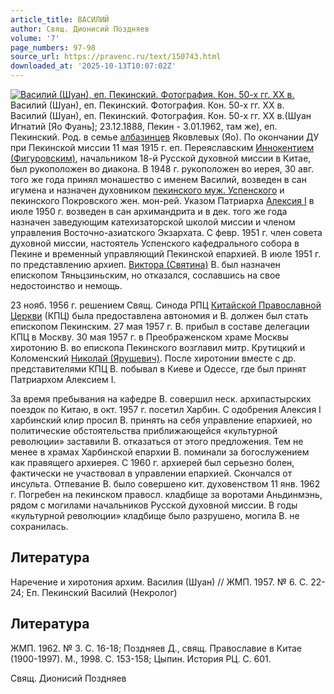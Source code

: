 ```yaml
---
article_title: ВАСИЛИЙ
author: Свящ. Дионисий Поздняев
volume: '7'
page_numbers: 97-98
source_url: https://pravenc.ru/text/150743.html
downloaded_at: '2025-10-13T10:07:02Z'
---
```


[![Василий (Шуан), еп. Пекинский. Фотография. Кон. 50-х гг. XX в.](https://pravenc.ru/data/134/458/1234/1i200.jpg "Кликните для увеличения картинки")](https://pravenc.ru/data/134/458/1234/1i400.jpg)Василий (Шуан), еп. Пекинский. Фотография. Кон. 50-х гг. XX в.  
Василий (Шуан), еп. Пекинский. Фотография. Кон. 50-х гг. XX в.(Шуан Игнатий [Яо Фуань]; 23.12.1888, Пекин - 3.01.1962, там же), еп. Пекинский. Род. в семье [албазинцев](https://pravenc.ru/text/Албазинцы.html) Яковлевых (Яо). По окончании ДУ при Пекинской миссии 11 мая 1915 г. еп. Переяславским [Иннокентием (Фигуровским)](<https://pravenc.ru/text/Иннокентием (Фигуровским).html>), начальником 18-й Русской духовной миссии в Китае, был рукоположен во диакона. В 1948 г. рукоположен во иерея, 30 авг. того же года принял монашество с именем Василий, возведен в сан игумена и назначен духовником [пекинского муж. Успенского](<https://pravenc.ru/text/пекинского муж  Успенского.html>) и пекинского Покровского жен. мон-рей. Указом Патриарха [Алексия I](<https://pravenc.ru/text/Алексий I.html>) в июле 1950 г. возведен в сан архимандрита и в дек. того же года назначен заведующим катехизаторской школой миссии и членом управления Восточно-азиатского Экзархата. С февр. 1951 г. член совета духовной миссии, настоятель Успенского кафедрального собора в Пекине и временный управляющий Пекинской епархией. В июле 1951 г. по представлению архиеп. [Виктора (Святина)](<https://pravenc.ru/text/Виктора (Святина).html>) В. был назначен епископом Тяньцзиньским, но отказался, сославшись на свое недостоинство и немощь.

23 нояб. 1956 г. решением Свящ. Синода РПЦ [Китайской Православной Церкви](<https://pravenc.ru/text/Китайской Православной Церкви.html>) (КПЦ) была предоставлена автономия и В. должен был стать епископом Пекинским. 27 мая 1957 г. В. прибыл в составе делегации КПЦ в Москву. 30 мая 1957 г. в Преображенском храме Москвы хиротонию В. во епископа Пекинского возглавил митр. Крутицкий и Коломенский [Николай (Ярушевич)](https://pravenc.ru/text/Николай.html). После хиротонии вместе с др. представителями КПЦ В. побывал в Киеве и Одессе, где был принят Патриархом Алексием I.

За время пребывания на кафедре В. совершил неск. архипастырских поездок по Китаю, в окт. 1957 г. посетил Харбин. С одобрения Алексия I харбинский клир просил В. принять на себя управление епархией, но политические обстоятельства приближающейся «культурной революции» заставили В. отказаться от этого предложения. Тем не менее в храмах Харбинской епархии В. поминали за богослужением как правящего архиерея. С 1960 г. архиерей был серьезно болен, фактически не участвовал в управлении епархией. Скончался от инсульта. Отпевание В. было совершено кит. духовенством 11 янв. 1962 г. Погребен на пекинском правосл. кладбище за воротами Аньдинмэнь, рядом с могилами начальников Русской духовной миссии. В годы «культурной революции» кладбище было разрушено, могила В. не сохранилась.

## Литература

Наречение и хиротония архим. Василия (Шуан) // ЖМП. 1957. № 6. С. 22-24; Еп. Пекинский Василий (Некролог)

## Литература

ЖМП. 1962. № 3. С. 16-18; Поздняев Д., свящ. Православие в Китае (1900-1997). М., 1998. С. 153-158; Цыпин. История РЦ. С. 601.

Свящ. Дионисий Поздняев
